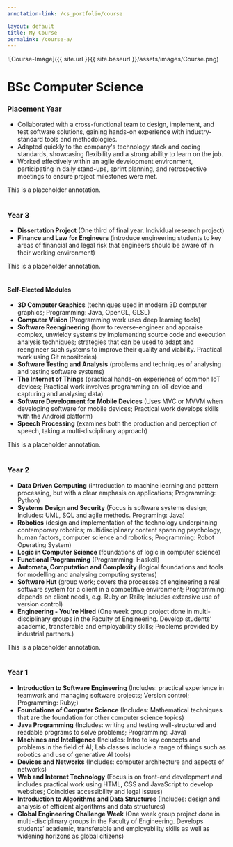 ```yaml
---
annotation-link: /cs_portfolio/course

layout: default
title: My Course
permalink: /course-a/
---
```


![Course-Image]({{ site.url }}{{ site.baseurl }}/assets/images/Course.png)

# BSc Computer Science

### Placement Year
- Collaborated with a cross-functional team to design, implement, and test software solutions, gaining hands-on experience with industry-standard tools and methodologies.
- Adapted quickly to the company's technology stack and coding standards, showcasing flexibility and a strong ability to learn on the job.
- Worked effectively within an agile development environment, participating in daily stand-ups, sprint planning, and retrospective meetings to ensure project milestones were met.

<div class="annotate-highlight">
This is a placeholder annotation.
<br>
<br>
</div>

### Year 3
- **Dissertation Project** <span class="module-description">(One third of final year. Individual research project)</span>
- **Finance and Law for Engineers** <span class="module-description">(introduce engineering students to key areas of financial and legal risk that engineers should be aware of in their working environment)</span>

<div class="annotate-highlight">
This is a placeholder annotation.
<br>
<br>
</div>

#### Self-Elected Modules
-	**3D Computer Graphics** <span class="module-description">(techniques used in modern 3D computer graphics; Programming: Java, OpenGL, GLSL)</span>
-	**Computer Vision** <span class="module-description">(Programming work uses deep learning tools)</span>
-	**Software Reengineering** <span class="module-description">(how to reverse-engineer and appraise complex, unwieldy systems by implementing source code and execution analysis techniques; strategies that can be used to adapt and reengineer such systems to improve their quality and viability. Practical work using Git repositories)</span>
-	**Software Testing and Analysis** <span class="module-description">(problems and techniques of analysing and testing software systems)</span>
-	**The Internet of Things** <span class="module-description">(practical hands-on experience of common IoT devices; Practical work involves programming an IoT device and capturing and analysing data)</span>
-	**Software Development for Mobile Devices** <span class="module-description">(Uses MVC or MVVM when developing software for mobile devices; Practical work develops skills with the Android platform)</span>
-	**Speech Processing** <span class="module-description">(examines both the production and perception of speech, taking a multi-disciplinary approach)</span>

<div class="annotate-highlight">
This is a placeholder annotation.
<br>
<br>
</div>

### Year 2
- **Data Driven Computing** <span class="module-description">(introduction to machine learning and pattern processing, but with a clear emphasis on applications; Programming: Python)</span>
- **Systems Design and Security** <span class="module-description">(Focus is software systems design; Includes: UML, SQL and agile methods. Programing: Java)</span>
- **Robotics** <span class="module-description">(design and implementation of the technology underpinning contemporary robotics; multidisciplinary content spanning psychology, human factors, computer science and robotics; Programming: Robot Operating System)</span>
- **Logic in Computer Science** <span class="module-description">(foundations of logic in computer science)</span>
- **Functional Programming** <span class="module-description">(Programming: Haskell)</span>
- **Automata, Computation and Complexity** <span class="module-description">(logical foundations and tools for modelling and analysing computing systems)</span>
- **Software Hut** <span class="module-description">(group work; covers the processes of engineering a real software system for a client in a competitive environment; Programming: depends on client needs, e.g.  Ruby on Rails; Includes extensive use of version control)</span>
- **Engineering - You're Hired** <span class="module-description">(One week group project done in multi-disciplinary groups in the Faculty of Engineering. Develop students’ academic, transferable and employability skills; Problems provided by industrial partners.)</span>

<div class="annotate-highlight">
This is a placeholder annotation.
<br>
<br>
</div>

### Year 1
- **Introduction to Software Engineering** <span class="module-description">(Includes: practical experience in teamwork and managing software projects; Version control; Programming: Ruby;)</span>
- **Foundations of Computer Science** <span class="module-description">(Includes: Mathematical techniques that are the foundation for other computer science topics)</span>
- **Java Programming** <span class="module-description">(Includes: writing and testing well-structured and readable programs to solve problems; Programming: Java)</span>
- **Machines and Intelligence** <span class="module-description">(Includes: Intro to key concepts and problems in the field of AI; Lab classes include a range of things such as robotics and use of generative AI tools)</span>
- **Devices and Networks** <span class="module-description">(Includes: computer architecture and aspects of networks)</span>
- **Web and Internet Technology** <span class="module-description">(Focus is on front-end development and includes practical work using HTML, CSS and JavaScript to develop websites; Coincides accessibility and legal issues)</span>
- **Introduction to Algorithms and Data Structures** <span class="module-description">(Includes: design and analysis of efficient algorithms and data structures)</span>
- **Global Engineering Challenge Week** <span class="module-description">(One week group project done in multi-disciplinary groups in the Faculty of Engineering. Develops students’ academic, transferable and employability skills as well as widening horizons as global citizens)</span>